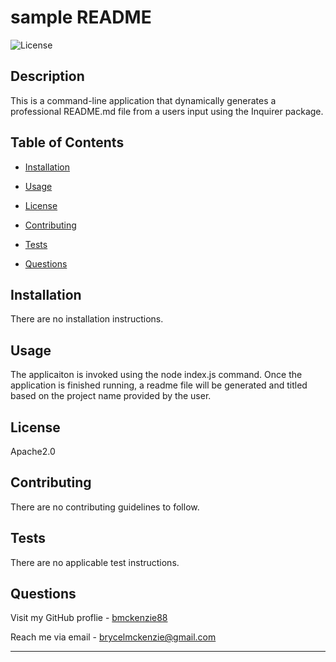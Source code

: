 
# sample README
![License](https://img.shields.io/badge/License-Apache2.0-blue.svg)

## Description

This is a command-line application that dynamically generates a professional README.md file from a users input using the Inquirer package.

## Table of Contents

- [Installation](#installation)

- [Usage](#usage)

- [License](#license)

- [Contributing](#contributing)

- [Tests](#tests)

- [Questions](#questions)


## Installation

There are no installation instructions.

## Usage

The applicaiton is invoked using the node index.js command. Once the application is finished running, a readme file will be generated and titled based on the project name provided by the user.

## License

Apache2.0

## Contributing

There are no contributing guidelines to follow.

## Tests

There are no applicable test instructions.

## Questions

Visit my GitHub proflie - [bmckenzie88](https://github.com/bmckenzie88)


Reach me via email - [brycelmckenzie@gmail.com](mailto:brycelmckenzie@gmail.com)


---

